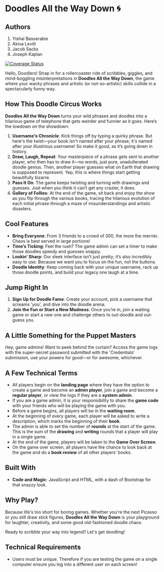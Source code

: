 # Doodles All the Way Down 🌀

## Authors
1. Yishai Basserabie
2. Akiva Levitt
3. Jacob Sacks
4. Joseph Kaplan

[![Coverage Status](https://coveralls.io/repos/github/witseie-elen4010/2024-group-lab-003/badge.svg?branch=main)](https://coveralls.io/github/witseie-elen4010/2024-group-lab-003?branch=main)
 
Hello, Doodlers! Strap in for a rollercoaster ride of scribbles, giggles, and mind-boggling misinterpretations in **Doodles All the Way Down**, the game where your wacky phrases and artistic (or not-so-artistic) skills collide in a spectacularly funny way.
 
## How This Doodle Circus Works
 
**Doodles All the Way Down** turns your wild phrases and doodles into a hilarious game of telephone that gets weirder and funnier as it goes. Here’s the lowdown on the showdown:
 
1. **Username's Chronicle**: Kick things off by typing a quirky phrase. But here's the twist—your book isn't named after your phrase; it's named after your illustrious username! So make it good, as it’s going down in history.
2. **Draw, Laugh, Repeat**: Your masterpiece of a phrase gets sent to another player, who then has to draw it—no words, just pure, unadulterated doodle genius. Then, another player guesses what on Earth that drawing is supposed to represent. Yep, this is where things start getting beautifully bizarre.
3. **Pass It On**: The game keeps twisting and turning with drawings and guesses. Just when you think it can’t get any crazier, it does.
4. **Gallery of Follies**: At the end of the game, sit back and enjoy the show as you flip through the various books, tracing the hilarious evolution of each initial phrase through a maze of misunderstandings and artistic disasters.
 
## Cool Features
 
- **Bring Everyone**: From 3 friends to a crowd of 300, the more the merrier. Chaos is best served in large portions!
- **Time’s Ticking**: Feel the rush? The game admin can set a timer to make those doodles speedy and guesses snappy.
- **Lookin’ Sharp**: Our sleek interface isn’t just pretty; it’s also incredibly easy to use. Because we want you to focus on the fun, not the buttons.
- **Doodle Identity**: Keep coming back with your unique username, rack up those doodle points, and build your legacy one laugh at a time.
 
## Jump Right In
 
1. **Sign Up for Doodle Fame**: Create your account, pick a username that screams 'you', and dive into the doodle arena.
2. **Join the Fun or Start a New Madness**: Once you’re in, join a waiting game or start a new one and challenge others to out-doodle and out-guess you.
 
## A Little Something for the Puppet Masters
 
Hey, game admins! Want to peek behind the curtain? Access the game logs with the super-secret password submitted with the 'Credentials' submission, use your powers for good—or for awesome, whichever.

## A Few Technical Terms

- All players begin on the **landing page** where they have the option to create a game and become an **admin player**, join a game and become a **regular player**, or view the logs if they are a **system admin**.
- If you are a game admin, it is your responsibility to share the **game code** with your friends who will be playing the game with you.
- Before a game begins, all players will be in the **waiting room**.
- At the beginning of every game, each player will be asked to write a description, which marks the beginning of their **book**.
- The admin is able to set the number of **rounds** at the start of the game. This is the sum of the **drawing** and **writing** rounds that a player will play in a single game.
- At the end of the game, players will be taken to the **Game Over Screen**.
- On the game over screen, all players have the chance to look back at the game and do a **book review** of all other players' books.
 
## Built With
 
- **Code and Magic**: JavaScript and HTML, with a dash of Bootstrap for that snazzy look.
 
## Why Play?
 
Because life's too short for boring games. Whether you're the next Picasso or you still draw stick figures, **Doodles All the Way Down** is your playground for laughter, creativity, and some good old-fashioned doodle chaos.

Ready to scribble your way into legend? Let's get doodling!

## Technical Requirements

- Users must be unique. Therefore if you are testing the game on a single computer ensure you log into a different user on each screen!
